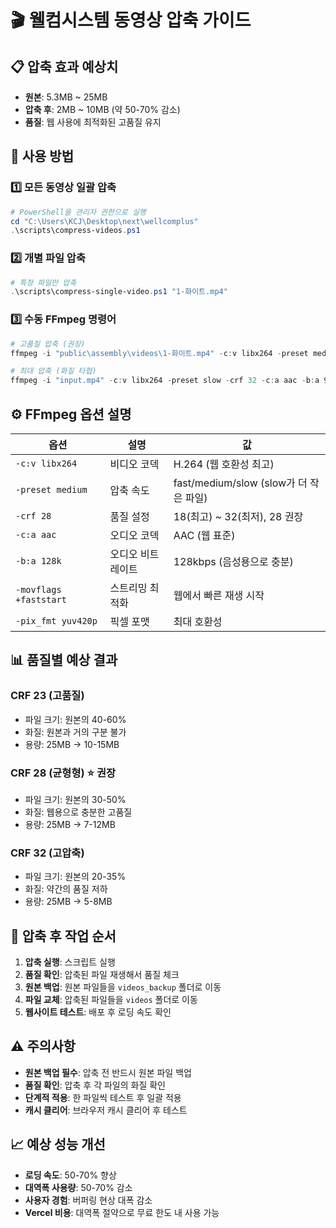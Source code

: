 # 🎬 웰컴시스템 동영상 압축 가이드

## 📋 압축 효과 예상치

- **원본**: 5.3MB ~ 25MB
- **압축 후**: 2MB ~ 10MB (약 50-70% 감소)
- **품질**: 웹 사용에 최적화된 고품질 유지

## 🚀 사용 방법

### 1️⃣ 모든 동영상 일괄 압축

```powershell
# PowerShell을 관리자 권한으로 실행
cd "C:\Users\KCJ\Desktop\next\wellcomplus"
.\scripts\compress-videos.ps1
```

### 2️⃣ 개별 파일 압축

```powershell
# 특정 파일만 압축
.\scripts\compress-single-video.ps1 "1-화이트.mp4"
```

### 3️⃣ 수동 FFmpeg 명령어

```powershell
# 고품질 압축 (권장)
ffmpeg -i "public\assembly\videos\1-화이트.mp4" -c:v libx264 -preset medium -crf 28 -c:a aac -b:a 128k -movflags +faststart -pix_fmt yuv420p -vf "scale='min(1920,iw)':'min(1080,ih)'" "compressed_output.mp4"

# 최대 압축 (화질 타협)
ffmpeg -i "input.mp4" -c:v libx264 -preset slow -crf 32 -c:a aac -b:a 96k -movflags +faststart "output.mp4"
```

## ⚙️ FFmpeg 옵션 설명

| 옵션                   | 설명              | 값                                     |
| ---------------------- | ----------------- | -------------------------------------- |
| `-c:v libx264`         | 비디오 코덱       | H.264 (웹 호환성 최고)                 |
| `-preset medium`       | 압축 속도         | fast/medium/slow (slow가 더 작은 파일) |
| `-crf 28`              | 품질 설정         | 18(최고) ~ 32(최저), 28 권장           |
| `-c:a aac`             | 오디오 코덱       | AAC (웹 표준)                          |
| `-b:a 128k`            | 오디오 비트레이트 | 128kbps (음성용으로 충분)              |
| `-movflags +faststart` | 스트리밍 최적화   | 웹에서 빠른 재생 시작                  |
| `-pix_fmt yuv420p`     | 픽셀 포맷         | 최대 호환성                            |

## 📊 품질별 예상 결과

### CRF 23 (고품질)

- 파일 크기: 원본의 40-60%
- 화질: 원본과 거의 구분 불가
- 용량: 25MB → 10-15MB

### CRF 28 (균형형) ⭐ 권장

- 파일 크기: 원본의 30-50%
- 화질: 웹용으로 충분한 고품질
- 용량: 25MB → 7-12MB

### CRF 32 (고압축)

- 파일 크기: 원본의 20-35%
- 화질: 약간의 품질 저하
- 용량: 25MB → 5-8MB

## 🔄 압축 후 작업 순서

1. **압축 실행**: 스크립트 실행
2. **품질 확인**: 압축된 파일 재생해서 품질 체크
3. **원본 백업**: 원본 파일들을 `videos_backup` 폴더로 이동
4. **파일 교체**: 압축된 파일들을 `videos` 폴더로 이동
5. **웹사이트 테스트**: 배포 후 로딩 속도 확인

## ⚠️ 주의사항

- **원본 백업 필수**: 압축 전 반드시 원본 파일 백업
- **품질 확인**: 압축 후 각 파일의 화질 확인
- **단계적 적용**: 한 파일씩 테스트 후 일괄 적용
- **캐시 클리어**: 브라우저 캐시 클리어 후 테스트

## 📈 예상 성능 개선

- **로딩 속도**: 50-70% 향상
- **대역폭 사용량**: 50-70% 감소
- **사용자 경험**: 버퍼링 현상 대폭 감소
- **Vercel 비용**: 대역폭 절약으로 무료 한도 내 사용 가능
